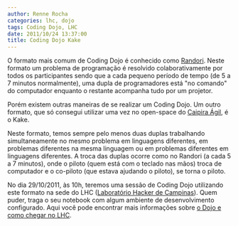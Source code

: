 ```yaml
---
author: Renne Rocha
categories: lhc, dojo
tags: Coding Dojo, LHC
date: 2011/10/24 13:37:00
title: Coding Dojo Kake
---
```

O formato mais comum de Coding Dojo é conhecido como <a href="http://codingdojo.org/cgi-bin/wiki.pl?RandoriKata">Randori</a>. Neste formato
um problema de programação é resolvido colaborativamente por todos os participantes
sendo que a cada pequeno período de tempo (de 5 a 7 minutos normalmente), uma dupla
de programadores está "no comando" do computador enquanto o restante acompanha tudo
por um projetor.

Porém existem outras maneiras de se realizar um Coding Dojo. Um outro formato, que só
consegui utilizar uma vez no open-space do <a href="http://caipiraagil.com/">Caipira Ágil</a>, é o 
Kake.

Neste formato, temos sempre pelo menos duas duplas trabalhando simultaneamente no mesmo problema
em linguagens diferentes, em problemas diferentes na mesma linguagem ou em problemas diferentes
em linguagens diferentes. A troca das duplas ocorre como no Randori (a cada 5 a 7 minutos), onde o
piloto (quem está com o teclado nas mãos) troca de computador e o co-piloto (que estava ajudando o
piloto), se torna o piloto.

No dia 29/10/2011, às 10h, teremos uma sessão de Coding Dojo utilizando este formato
na sede do LHC (<a href="http://lhc.net.br/">Laboratório Hacker de Campinas</a>). Quem puder, traga
o seu notebook com algum ambiente de desenvolvimento configurado. Aqui você pode encontrar mais informações
sobre <a href="http://lhc.net.br/CodingDojo">o Dojo e como chegar no LHC</a>.
